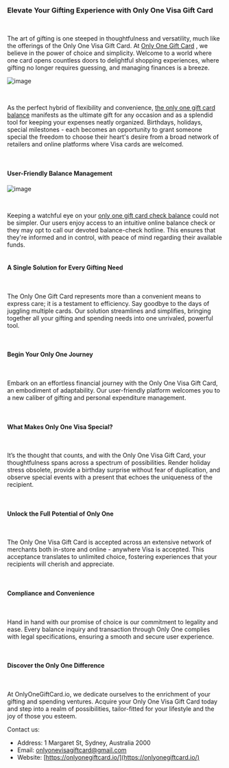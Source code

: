 ### **Elevate Your Gifting Experience with Only One Visa Gift Card**

  
 

The art of gifting is one steeped in thoughtfulness and versatility, much like the offerings of the Only One Visa Gift Card. At [Only One Gift Card](https://onlyonegiftcard.io/) , we believe in the power of choice and simplicity. Welcome to a world where one card opens countless doors to delightful shopping experiences, where gifting no longer requires guessing, and managing finances is a breeze.

  ![image](https://github.com/HoangnguyenDev/Only-One-Gift-Card/assets/10234503/07f8e239-e15b-4984-8205-ab684013a90a)

 

As the perfect hybrid of flexibility and convenience, [the only one gift card balance](https://onlyonegiftcard.io/) manifests as the ultimate gift for any occasion and as a splendid tool for keeping your expenses neatly organized. Birthdays, holidays, special milestones - each becomes an opportunity to grant someone special the freedom to choose their heart's desire from a broad network of retailers and online platforms where Visa cards are welcomed.

  
 

#### **User-Friendly Balance Management**

  ![image](https://github.com/HoangnguyenDev/Only-One-Gift-Card/assets/10234503/5fedd686-2123-4617-bb45-9071c84cb82a)

 

Keeping a watchful eye on your [only one gift card check balance](https://onlyonegiftcard.io/) could not be simpler. Our users enjoy access to an intuitive online balance check or they may opt to call our devoted balance-check hotline. This ensures that they're informed and in control, with peace of mind regarding their available funds.  
 
 

#### **A Single Solution for Every Gifting Need**

  
 

The Only One Gift Card represents more than a convenient means to express care; it is a testament to efficiency. Say goodbye to the days of juggling multiple cards. Our solution streamlines and simplifies, bringing together all your gifting and spending needs into one unrivaled, powerful tool.

  
 

#### **Begin Your Only One Journey**

  
 

Embark on an effortless financial journey with the Only One Visa Gift Card, an embodiment of adaptability. Our user-friendly platform welcomes you to a new caliber of gifting and personal expenditure management.

  
 

#### **What Makes Only One Visa Special?**

  
 

It’s the thought that counts, and with the Only One Visa Gift Card, your thoughtfulness spans across a spectrum of possibilities. Render holiday stress obsolete, provide a birthday surprise without fear of duplication, and observe special events with a present that echoes the uniqueness of the recipient.

  
 

#### **Unlock the Full Potential of Only One**

  
 

The Only One Visa Gift Card is accepted across an extensive network of merchants both in-store and online - anywhere Visa is accepted. This acceptance translates to unlimited choice, fostering experiences that your recipients will cherish and appreciate.

  
 

#### **Compliance and Convenience**

  
 

Hand in hand with our promise of choice is our commitment to legality and ease. Every balance inquiry and transaction through Only One complies with legal specifications, ensuring a smooth and secure user experience.

  
 

#### **Discover the Only One Difference**

  
 

At OnlyOneGiftCard.io, we dedicate ourselves to the enrichment of your gifting and spending ventures. Acquire your Only One Visa Gift Card today and step into a realm of possibilities, tailor-fitted for your lifestyle and the joy of those you esteem.

Contact us:

* Address: 1 Margaret St, Sydney, Australia 2000 
* Email: onlyonevisagiftcard@gmail.com
* Website: [https://onlyonegiftcard.io/](https://onlyonegiftcard.io/)
